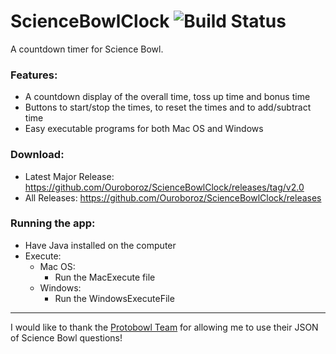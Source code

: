 # ScienceBowlClock ![Build Status](https://travis-ci.org/Ouroboroz/ScienceBowlClock.svg?branch=master)
A countdown timer for Science Bowl.

### Features:
* A countdown display of the overall time, toss up time and bonus time
* Buttons to start/stop the times, to reset the times and to add/subtract time
* Easy executable programs for both Mac OS and Windows

### Download:
* Latest Major Release: https://github.com/Ouroboroz/ScienceBowlClock/releases/tag/v2.0
* All Releases: https://github.com/Ouroboroz/ScienceBowlClock/releases
### Running the app:
* Have Java installed on the computer
* Execute:
  * Mac OS:
    * Run the MacExecute file
  * Windows:
    * Run the WindowsExecuteFile
  
---

I would like to thank the [Protobowl Team](https://github.com/neotenic/protobowl) for allowing me to use their JSON of Science Bowl questions!
